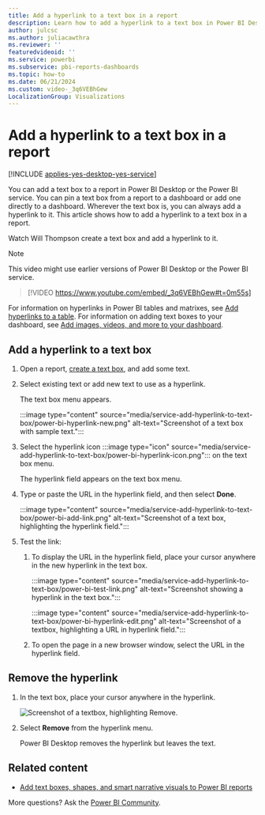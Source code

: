 ```yaml
---
title: Add a hyperlink to a text box in a report
description: Learn how to add a hyperlink to a text box in Power BI Desktop and the Power BI service.
author: julcsc
ms.author: juliacawthra
ms.reviewer: ''
featuredvideoid: ''
ms.service: powerbi
ms.subservice: pbi-reports-dashboards
ms.topic: how-to
ms.date: 06/21/2024
ms.custom: video-_3q6VEBhGew
LocalizationGroup: Visualizations
---
```

# Add a hyperlink to a text box in a report

[!INCLUDE [applies-yes-desktop-yes-service](../includes/applies-yes-desktop-yes-service.md)]

You can add a text box to a report in Power BI Desktop or the Power BI service. You can pin a text box from a report to a dashboard or add one directly to a dashboard. Wherever the text box is, you can always add a hyperlink to it. This article shows how to add a hyperlink to a text box in a report.

Watch Will Thompson create a text box and add a hyperlink to it.

> [!NOTE]
> This video might use earlier versions of Power BI Desktop or the Power BI service.

> [!VIDEO https://www.youtube.com/embed/_3q6VEBhGew#t=0m55s]

For information on hyperlinks in Power BI tables and matrixes, see [Add hyperlinks to a table](power-bi-hyperlinks-in-tables.md). For information on adding text boxes to your dashboard, see [Add images, videos, and more to your dashboard](service-dashboard-add-widget.md).

## Add a hyperlink to a text box

1. Open a report, [create a text box](power-bi-reports-add-text-and-shapes.md#add-a-text-box-to-a-report), and add some text.

1. Select existing text or add new text to use as a hyperlink.

   The text box menu appears.

   :::image type="content" source="media/service-add-hyperlink-to-text-box/power-bi-hyperlink-new.png" alt-text="Screenshot of a text box with sample text.":::

1. Select the hyperlink icon :::image type="icon" source="media/service-add-hyperlink-to-text-box/power-bi-hyperlink-icon.png"::: on the text box menu.

   The hyperlink field appears on the text box menu.

1. Type or paste the URL in the hyperlink field, and then select **Done**.

   :::image type="content" source="media/service-add-hyperlink-to-text-box/power-bi-add-link.png" alt-text="Screenshot of a text box, highlighting the hyperlink field.":::

1. Test the link:

   1. To display the URL in the hyperlink field, place your cursor anywhere in the new hyperlink in the text box.

      :::image type="content" source="media/service-add-hyperlink-to-text-box/power-bi-test-link.png" alt-text="Screenshot showing a hyperlink in the text box.":::

      :::image type="content" source="media/service-add-hyperlink-to-text-box/power-bi-hyperlink-edit.png" alt-text="Screenshot of a textbox, highlighting a URL in hyperlink field.":::

   1. To open the page in a new browser window, select the URL in the hyperlink field.

## Remove the hyperlink

1. In the text box, place your cursor anywhere in the hyperlink.

     ![Screenshot of a textbox, highlighting Remove.](media/service-add-hyperlink-to-text-box/power-bi-hyperlink-remove.png)
1. Select **Remove** from the hyperlink menu.

   Power BI Desktop removes the hyperlink but leaves the text.

## Related content

- [Add text boxes, shapes, and smart narrative visuals to Power BI reports](power-bi-reports-add-text-and-shapes.md)

More questions? Ask the [Power BI Community](https://community.powerbi.com/).
